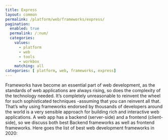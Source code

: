 ```yaml
---
title: Express
layout: common
permalink: /platform/web/frameworks/express/
pagination: 
  enabled: true
  permalink: /:num/
  categories:
    values:
      - platform
      - web
      - tools
      - workbox
    matching: all
categories: [ platform, web, frameworks, express]
---
```


Frameworks have become an essential part of web development, as the standards of web applications are always rising, so does the complexity of the technology needed. It’s completely unreasonable to reinvent the wheel for such sophisticated techniques -assuming that you can reinvent all that. That’s why using frameworks endorsed by thousands of developers around the world is a very sensible approach for building rich and interactive web applications. A web app has a backend (server-side) and a frontend (client-side), so we discuss both best Backend frameworks as well as frontend frameworks. Here goes the list of best web development frameworks in 2020:

